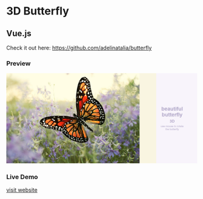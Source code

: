 # 3D Butterfly

## Vue.js 

Check it out here: https://github.com/adelinatalia/butterfly

### Preview

![screenshot](./src/assets/screenshot-butterfly.png)

### Live Demo

[visit website](https://github.com/adelinatalia/butterfly)
